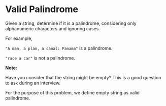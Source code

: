 # Valid Palindrome

Given a string, determine if it is a palindrome, considering only alphanumeric characters and ignoring cases.

For example,

`"A man, a plan, a canal: Panama"` is a palindrome.

`"race a car"` is not a palindrome.

**Note:**

Have you consider that the string might be empty? This is a good question to ask during an interview.

For the purpose of this problem, we define empty string as valid palindrome.